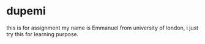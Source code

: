 # dupemi
this is for assignment
my name is Emmanuel from university of london, i just try this for learning  purpose.
